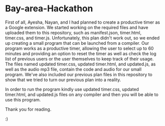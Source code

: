 # Bay-area-Hackathon

First of all, Ayesha, Nayan, and I had planned to create a productive timer as a Google extension. We started working on the required files and have uploaded them to this repository, such as manifest.json, timer.html, timer.css, and timer.js. Unfortunately, this plan didn't work out, so we ended up creating a small program that can be launched from a compiler. Our program works as a productive timer, allowing the user to select up to 60 minutes and providing an option to reset the timer as well as check the log list of previous users or the user themselves to keep track of their usage. The files named updated timer.css, updated timer.html, and updated.js, as well as the audio mp3 file, contain the code and audio for our small program. We've also included our previous plan files in this repository to show that we tried to turn our previous plan into a reality.

In order to run the program kindly use updated timer.css, updated timer.html, and updated.js files on any compiler and then you will be able to use this program.

Thank you for reading.

:)
